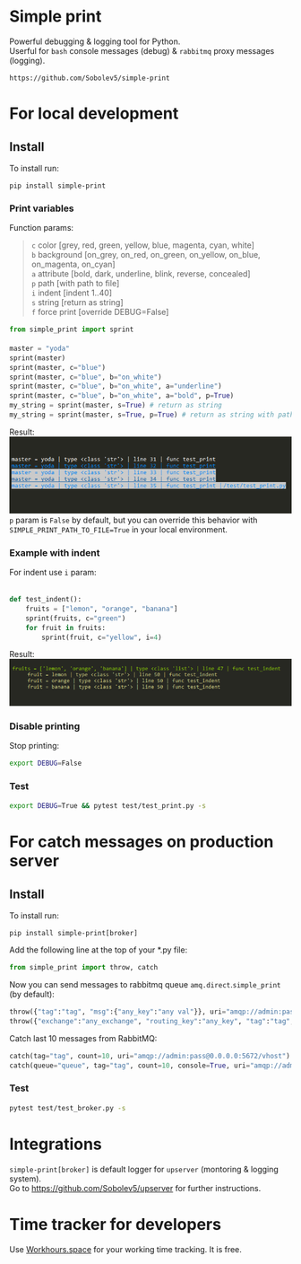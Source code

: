 # Simple print
Powerful debugging & logging tool for Python.  
Userful for `bash` console messages (debug) & `rabbitmq` proxy messages (logging).

```no-highlight
https://github.com/Sobolev5/simple-print
```

# For local development 
## Install
To install run:
```no-highlight
pip install simple-print
```

### Print variables
Function params:
> `c` color [grey, red, green, yellow, blue, magenta, cyan, white]  
> `b` background [on_grey, on_red, on_green, on_yellow, on_blue, on_magenta, on_cyan]  
> `a` attribute  [bold, dark, underline, blink, reverse, concealed]  
> `p` path [with path to file]  
> `i` indent [indent 1..40]  
> `s` string [return as string]  
> `f` force print [override DEBUG=False]  

```python
from simple_print import sprint 

master = "yoda"
sprint(master) 
sprint(master, c="blue") 
sprint(master, c="blue", b="on_white") 
sprint(master, c="blue", b="on_white", a="underline") 
sprint(master, c="blue", b="on_white", a="bold", p=True) 
my_string = sprint(master, s=True) # return as string
my_string = sprint(master, s=True, p=True) # return as string with path to file 
```
Result:   
![](https://github.com/Sobolev5/simple-print/blob/master/screenshots/common.png)   
`p` param is `False` by default, but you can override this behavior with `SIMPLE_PRINT_PATH_TO_FILE=True` in your local environment.

### Example with indent
For indent use `i` param:
```python

def test_indent():
    fruits = ["lemon", "orange", "banana"]
    sprint(fruits, c="green")  
    for fruit in fruits:
        sprint(fruit, c="yellow", i=4)
```
Result:   
![](https://github.com/Sobolev5/simple-print/blob/master/screenshots/indent.png)

### Disable printing
Stop printing:
```sh
export DEBUG=False
```
### Test 
```sh
export DEBUG=True && pytest test/test_print.py -s
```
# For catch messages on production server 
## Install
To install run:
```no-highlight
pip install simple-print[broker]
```

Add the following line at the top of your *.py file:
```python
from simple_print import throw, catch 
```
Now you can send messages to rabbitmq queue `amq.direct`.`simple_print` (by default):
```python
throw({"tag":"tag", "msg":{"any_key":"any val"}}, uri="amqp://admin:pass@0.0.0.0:5672/vhost") # default queue
throw({"exchange":"any_exchange", "routing_key":"any_key", "tag":"tag", "msg":{"any_key":"any val"}}, uri="amqp://admin:pass@0.0.0.0:5672/vhost") # with custom routing key
 ``` 
Catch last 10 messages from RabbitMQ:
```python
catch(tag="tag", count=10, uri="amqp://admin:pass@0.0.0.0:5672/vhost") # default queue
catch(queue="queue", tag="tag", count=10, console=True, uri="amqp://admin:pass@0.0.0.0:5672/vhost") # custom queue
```
### Test 
```sh
pytest test/test_broker.py -s
```

# Integrations
`simple-print[broker]` is default logger for `upserver` (montoring & logging system).  
Go to https://github.com/Sobolev5/upserver for further instructions.

# Time tracker for developers
Use [Workhours.space](https://workhours.space/) for your working time tracking. It is free.
